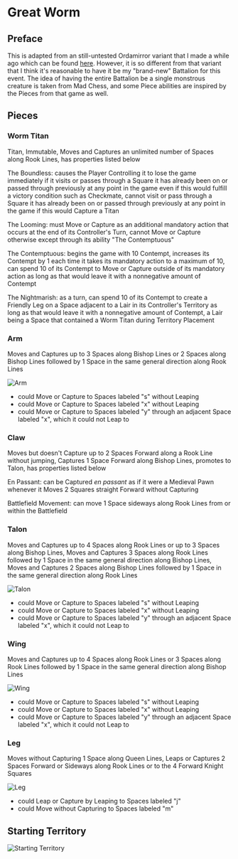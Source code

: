 # Great Worm
## Preface
This is adapted from an still-untested Ordamirror variant that I made a while ago which can be found [here](https://praseodymiumspike.neocities.org/Snake_in_Ordamirror). However, it is so different from that variant that I think it's reasonable to have it be my "brand-new" Battalion for this event. The idea of having the entire Battalion be a single monstrous creature is taken from Mad Chess, and some Piece abilities are inspired by the Pieces from that game as well.
## Pieces
### Worm Titan
Titan, Immutable, Moves and Captures an unlimited number of Spaces along Rook Lines, has properties listed below

The Boundless: causes the Player Controlling it to lose the game immediately if it visits or passes through a Square it has already been on or passed through previously at any point in the game even if this would fulfill a victory condition such as Checkmate, cannot visit or pass through a Square it has already been on or passed through previously at any point in the game if this would Capture a Titan

The Looming: must Move or Capture as an additional mandatory action that occurs at the end of its Controller's Turn, cannot Move or Capture otherwise except through its ability "The Contemptuous"

The Contemptuous: begins the game with 10 Contempt, increases its Contempt by 1 each time it takes its mandatory action to a maximum of 10, can spend 10 of its Contempt to Move or Capture outside of its mandatory action as long as that would leave it with a nonnegative amount of Contempt

The Nightmarish: as a turn, can spend 10 of its Contempt to create a Friendly Leg on a Space adjacent to a Lair in its Controller's Territory as long as that would leave it with a nonnegative amount of Contempt, a Lair being a Space that contained a Worm Titan during Territory Placement
### Arm
Moves and Captures up to 3 Spaces along Bishop Lines or 2 Spaces along Bishop Lines followed by 1 Space in the same general direction along Rook Lines

![Arm](https://github.com/user-attachments/assets/7c04e960-8730-4a3b-b8a9-123f030bb1e2)
* could Move or Capture to Spaces labeled "s" without Leaping
* could Move or Capture to Spaces labeled "x" without Leaping
* could Move or Capture to Spaces labeled "y" through an adjacent Space labeled "x", which it could not Leap to
### Claw
Moves but doesn't Capture up to 2 Spaces Forward along a Rook Line without jumping, Captures 1 Space Forward along Bishop Lines, promotes to Talon, has properties listed below

En Passant: can be Captured *en passant* as if it were a Medieval Pawn whenever it Moves 2 Squares straight Forward without Capturing

Battlefield Movement: can move 1 Space sideways along Rook Lines from or within the Battlefield
### Talon
Moves and Captures up to 4 Spaces along Rook Lines or up to 3 Spaces along Bishop Lines, Moves and Captures 3 Spaces along Rook Lines followed by 1 Space in the same general direction along Bishop Lines, Moves and Captures 2 Spaces along Bishop Lines followed by 1 Space in the same general direction along Rook Lines

![Talon](https://github.com/user-attachments/assets/cf9bb05f-e5e8-4369-aea0-af604f07810b)
* could Move or Capture to Spaces labeled "s" without Leaping
* could Move or Capture to Spaces labeled "x" without Leaping
* could Move or Capture to Spaces labeled "y" through an adjacent Space labeled "x", which it could not Leap to
### Wing
Moves and Captures up to 4 Spaces along Rook Lines or 3 Spaces along Rook Lines followed by 1 Space in the same general direction along Bishop Lines

![Wing](https://github.com/user-attachments/assets/93710d79-b277-43ab-adb4-7af5691015cd)
* could Move or Capture to Spaces labeled "s" without Leaping
* could Move or Capture to Spaces labeled "x" without Leaping
* could Move or Capture to Spaces labeled "y" through an adjacent Space labeled "x", which it could not Leap to
### Leg
Moves without Capturing 1 Space along Queen Lines, Leaps or Captures 2 Spaces Forward or Sideways along Rook Lines or to the 4 Forward Knight Squares

![Leg](https://github.com/user-attachments/assets/394042f3-f392-4d94-b214-aa2a96382432)
* could Leap or Capture by Leaping to Spaces labeled "j"
* could Move without Capturing to Spaces labeled "m"
## Starting Territory
![Starting Territory](https://github.com/user-attachments/assets/8158ef7f-2fda-4289-9afd-fed66cb737c6)
